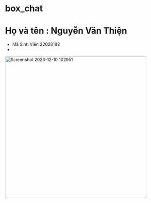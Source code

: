 # box_chat
# Họ và tên : Nguyễn Văn Thiện
+ Mã Sinh Viên 22028182
+ 
<img width="465" alt="Screenshot 2023-12-10 102951" src="https://github.com/nvt18624/box_chat/assets/125445860/6dc3a16f-8a70-403a-8550-ff87f244077f">
